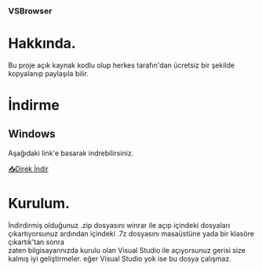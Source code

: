 ### VSBrowser

# Hakkında.

Bu proje açık kaynak kodlu olup herkes tarafın'dan ücretsiz bir şekilde kopyalanıp paylaşıla bilir.

# İndirme

## Windows

Aşağıdaki link'e basarak indrebilirsiniz.

[📥Direk İndir](https://github.com/ofturkey0/vsbrowser/archive/refs/heads/main.zip)

# Kurulum.

İndirdirmiş olduğunuz .zip dosyasını winrar ile açıp içindeki dosyaları çıkartıyorsunuz ardından içindeki .7z dosyasını masaüstüne yada bir klasöre çıkartık'tan sonra 
<br>
zaten bilgisayarınızda kurulu olan Visual Studio ile açıyorsunuz gerisi size kalmış iyi geliştirmeler. eğer Visual Studio yok ise bu dosya çalışmaz.
